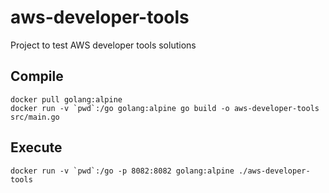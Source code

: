 # aws-developer-tools
Project to test AWS developer tools solutions


## Compile

    docker pull golang:alpine
    docker run -v `pwd`:/go golang:alpine go build -o aws-developer-tools src/main.go

## Execute

    docker run -v `pwd`:/go -p 8082:8082 golang:alpine ./aws-developer-tools 
